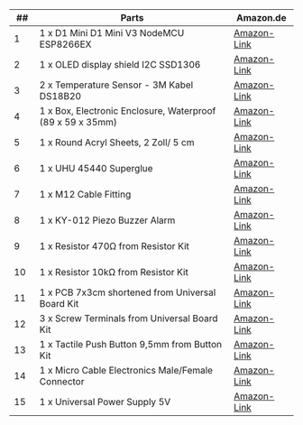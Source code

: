 










|&nbsp;##&nbsp;| Parts | Amazon.de |
|-----|-------|-----------|
| 1 | 1 x D1 Mini D1 Mini V3 NodeMCU ESP8266EX |  [Amazon-Link](https://amzn.to/3uMy4G6) |
| 2 | 1 x OLED display shield I2C SSD1306 |  [Amazon-Link](https://amzn.to/3oMWyew) |
| 3 | 2 x Temperature Sensor - 3M Kabel DS18B20 |  [Amazon-Link](https://amzn.to/3oJizKU) |
| 4 | 1 x Box, Electronic Enclosure, Waterproof (89 x 59 x 35mm) |  [Amazon-Link](https://amzn.to/3oLFntx) |
| 5 | 1 x Round Acryl Sheets, 2 Zoll/ 5 cm |  [Amazon-Link](https://amzn.to/3JpBNgF) |
| 6 | 1 x UHU 45440 Superglue |  [Amazon-Link](https://amzn.to/3oRBx22) |
| 7 | 1 x M12 Cable Fitting |  [Amazon-Link](https://amzn.to/3uSa44f) |
| 8 | 1 x KY-012 Piezo Buzzer Alarm |  [Amazon-Link](https://amzn.to/3Jxmz9E) |
| 9 | 1 x Resistor 470Ω from Resistor Kit |  [Amazon-Link](https://amzn.to/34JodGj) |
| 10 | 1 x Resistor 10kΩ from Resistor Kit |  [Amazon-Link](https://amzn.to/34JodGj) |
| 11 | 1 x PCB 7x3cm shortened from Universal Board Kit |  [Amazon-Link](https://amzn.to/3GPJkDW) |
| 12 | 3 x Screw Terminals from Universal Board Kit |  [Amazon-Link](https://amzn.to/3GPJkDW) |
| 13 | 1 x Tactile Push Button 9,5mm from Button Kit |  [Amazon-Link](https://amzn.to/3pcEKtx) |
| 14 | 1 x Micro Cable Electronics Male/Female Connector |  [Amazon-Link](https://amzn.to/36hvU72) |
| 15 | 1 x Universal Power Supply 5V |  [Amazon-Link](https://amzn.to/3rPPTBU) |